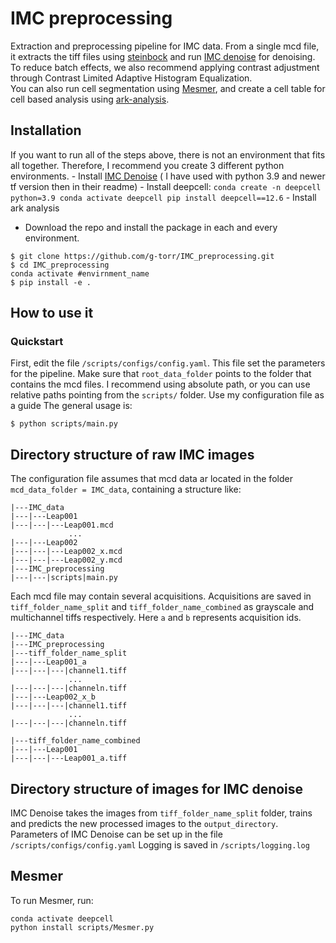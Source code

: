 # IMC preprocessing
Extraction and preprocessing pipeline for IMC data. From a single mcd file, it extracts the tiff files using [steinbock](https://bodenmillergroup.github.io/steinbock/)  and run  [IMC denoise](https://github.com/PENGLU-WashU/IMC_Denoise) for denoising. To reduce batch effects, we also recommend applying contrast adjustment through Contrast Limited Adaptive Histogram Equalization.  
You can also run cell segmentation using [Mesmer](https://github.com/vanvalenlab/deepcell-tf), and create a cell table for cell based analysis using [ark-analysis](https://github.com/angelolab/ark-analysis). 
## Installation
If you want to run all of the steps above, there is not an environment that fits all together. Therefore, I recommend you create 3 different python environments. 
    - Install [IMC Denoise](https://github.com/PENGLU-WashU/IMC_Denoise) ( I have used with python 3.9 and newer tf version then in their readme)
    - Install deepcell:
    ```
    conda create -n deepcell python=3.9
    conda activate deepcell
    pip install deepcell==12.6
    ```
    - Install ark analysis

- Download the repo and install the package in  each and every environment.
```
$ git clone https://github.com/g-torr/IMC_preprocessing.git
$ cd IMC_preprocessing
conda activate #envirnment_name
$ pip install -e .
```
## How to use it
### Quickstart
First, edit the file `/scripts/configs/config.yaml`. This file set the parameters for the pipeline. Make sure that `root_data_folder` points to the folder that contains the mcd files. I recommend using absolute path, or you can use relative paths pointing from the `scripts/` folder. Use my configuration file as a guide
The general usage is: 
```
$ python scripts/main.py
```

## Directory structure of raw IMC images
The configuration file assumes that mcd data ar located in the folder `mcd_data_folder = IMC_data`, containing a structure like:
```
|---IMC_data
|---|---Leap001
|---|---|---Leap001.mcd
             ...
|---|---Leap002
|---|---|---Leap002_x.mcd
|---|---|---Leap002_y.mcd
|---IMC_preprocessing
|---|---|scripts|main.py
```
Each mcd file may contain several acquisitions. Acquisitions are saved in `tiff_folder_name_split` and `tiff_folder_name_combined` as grayscale and multichannel tiffs respectively. Here `a` and `b` represents acquisition ids.

```
|---IMC_data
|---IMC_preprocessing
|---tiff_folder_name_split
|---|---Leap001_a
|---|---|---|channel1.tiff
             ...
|---|---|---|channeln.tiff
|---|---Leap002_x_b
|---|---|---|channel1.tiff
             ...
|---|---|---|channeln.tiff

|---tiff_folder_name_combined
|---|---Leap001
|---|---|---Leap001_a.tiff
```
## Directory structure of images for  IMC denoise
IMC Denoise takes the images from `tiff_folder_name_split` folder, trains and predicts the new processed images to the `output_directory`. Parameters of IMC Denoise can be set up in the file `/scripts/configs/config.yaml`
Logging is saved in `/scripts/logging.log`
## Mesmer
To run Mesmer, run:
```
conda activate deepcell
python install scripts/Mesmer.py
```

